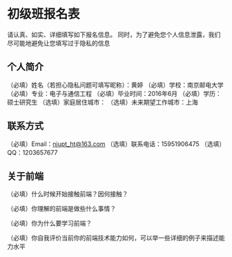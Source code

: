 # 初级班报名表

请认真、如实、详细填写如下报名信息。
同时，为了避免您个人信息泄露，我们尽可能地避免让您填写过于隐私的信息

## 个人简介

（必填）姓名（若担心隐私问题可填写昵称）：黄婷
（必填）学校：南京邮电大学
（必填）专业：电子与通信工程
（必填）毕业时间：2016年6月
（必填）学历：硕士研究生
（选填）家庭居住城市：
（选填）未来期望工作城市：上海

## 联系方式

（必填）Email：njupt_ht@163.com 
（选填）联系电话：15951906475
（选填）QQ：1203657677

## 关于前端

（必填）什么时候开始接触前端？因何接触？


（必填）你理解的前端是做些什么事情？

（必填）你为什么要学习前端？

（必填）你自我评价当前你的前端技术能力如何，可以举一些详细的例子来描述能力水平


